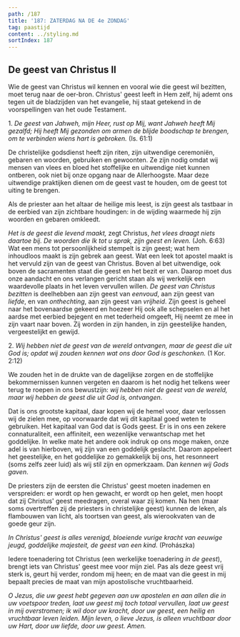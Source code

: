 ```yaml
---
path: /187
title: '187: ZATERDAG NA DE 4e ZONDAG'
tag: paastijd
content: ../styling.md
sortIndex: 187
---
```


## De geest van Christus II

Wie de geest van Christus wil kennen en vooral wie die geest wil bezitten, moet terug naar de oer-bron. Christus' geest leeft in Hem zelf, hij ademt ons tegen uit de bladzijden van het evangelie, hij staat getekend in de voorspellingen van het oude Testament.

1\. _De geest van Jahweh, mijn Heer, rust op Mij, want Jahweh heeft Mij gezalfd; Hij heeft Mij gezonden om armen de blijde boodschap te brengen, om te verbinden wiens hart is gebroken._ (Is. 61:1)

De christelijke godsdienst heeft zijn riten, zijn uitwendige ceremoniën, gebaren en woorden, gebruiken en gewoonten. Ze zijn nodig omdat wij mensen van vlees en bloed het stoffelijke en uitwendige niet kunnen ontberen, ook niet bij onze opgang naar de Allerhoogste. Maar deze uitwendige praktijken dienen om de geest vast te houden, om de geest tot uiting te brengen.

Als de priester aan het altaar de heilige mis leest, is zijn geest als tastbaar in de eerbied van zijn zichtbare houdingen: in de wijding waarmede hij zijn woorden en gebaren omkleedt.

_Het is de geest die levend maakt,_ zegt Christus, _het vlees draagt niets daartoe bij._ _De woorden die Ik tot u sprak, zijn geest en leven._ (Joh. 6:63) Wat een mens tot persoonlijkheid stempelt is zijn geest; wat hem inhoudloos maakt is zijn gebrek aan geest. Wat een leek tot apostel maakt is het vervuld zijn van de geest van Christus. Boven al bet uitwendige, ook boven de sacramenten staat die geest en het bezit er van. Daarop moet dus onze aandacht en ons verlangen gericht staan als wij werkelijk een waardevolle plaats in het leven vervullen willen. _De geest van Christus bezitten_ is deelhebben aan zijn geest van _eenvoud_, aan zijn geest van _liefde_, en van _onthechting_, aan zijn geest van _vrijheid_. Zijn geest is geheel naar het bovenaardse gekeerd en hoezeer Hij ook alle schepselen en al het aardse met eerbied bejegent en met tederheid omgeeft, Hij neemt ze mee in zijn vaart naar boven. Zij worden in zijn handen, in zijn geestelijke handen, vergeestelijkt en gewijd.

2\. _Wij hebben niet de geest van de wereld ontvangen, maar de geest die uit God is; opdat wij zouden kennen wat ons door God is geschonken._ (1 Kor. 2:12)

We zouden het in de drukte van de dagelijkse zorgen en de stoffelijke bekommernissen kunnen vergeten en daarom is het nodig het telkens weer terug te roepen in ons bewustzijn: _wij hebben niet de geest van de wereld, maar wij hebben de geest die uit God is, ontvangen_.

Dat is ons grootste kapitaal, daar kopen wij de hemel voor, daar verlossen wij de zielen mee, op voorwaarde dat wij dit kapitaal goed weten te gebruiken. Het kapitaal van God dat is Gods geest. Er is in ons een zekere connaturaliteit, een affiniteit, een wezenlijke verwantschap met het goddelijke. In welke mate het andere ook indruk op ons moge maken, onze adel is van hierboven, wij zijn van een goddelijk geslacht. Daarom appeleert het geestelijke, en het goddelijke zo gemakkelijk bij ons, het resonneert (soms zelfs zeer luid) als wij stil zijn en opmerkzaam. Dan _kennen wij Gods gaven_.

De priesters zijn de eersten die Christus' geest moeten inademen en verspreiden: er wordt op hen gewacht, er wordt op hen gelet, men hoopt dat zij Christus' geest meedragen, overal waar zij komen. Na hen (maar soms overtreffen zij de priesters in christelijke geest) kunnen de leken, als flambouwen van licht, als toortsen van geest, als wierookvaten van de goede geur zijn.

_In Christus' geest is alles verenigd, bloeiende vurige kracht van eeuwige jeugd, goddelijke majesteit, de geest van een kind._ (Prohászka)

Iedere toenadering tot Christus (een werkelijke
toenadering _in de geest_), brengt iets van Christus' geest mee voor mijn ziel. Pas als deze geest vrij sterk is, geurt hij verder, rondom mij heen; en de maat van die geest in mij bepaalt precies de maat van mijn apostolische vruchtbaarheid.

_O Jezus, die uw geest hebt gegeven aan uw apostelen en aan allen die in uw voetspoor treden, laat uw geest mij toch totaal vervullen, laat uw geest in mij overstromen; ik wil door uw kracht, door uw geest, een heilig en vruchtbaar leven leiden. Mijn leven, o lieve Jezus, is alleen vruchtbaar door uw Hart, door uw liefde, door uw geest. Amen._
